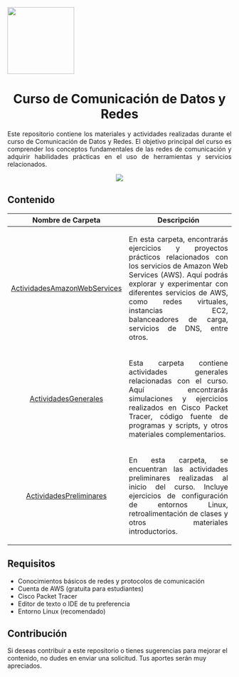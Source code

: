 <p align="left">
  <img src="https://semanadelcannabis.cayetano.edu.pe/assets/img/logo-upch.png" width="150">
  <h1 align="center">Curso de Comunicación de Datos y Redes</h1>
</p>
<p align="justify">
Este repositorio contiene los materiales y actividades realizadas durante el curso de Comunicación de Datos y Redes. El objetivo principal del curso es comprender los conceptos fundamentales de las redes de comunicación y adquirir habilidades prácticas en el uso de herramientas y servicios relacionados.</p>

<p align= "center">
  <img src="https://github.com/EdwinJaraOFC/CDRPersonal/assets/150296803/bf5121de-8d54-4736-8426-411938176950">
</p>

## Contenido
| Nombre de Carpeta  | Descripción  |
| :------------: | :------------: |
| <a href="ActividadesAmazonWebServices">ActividadesAmazonWebServices</a>  | <p align="justify">En esta carpeta, encontrarás ejercicios y proyectos prácticos relacionados con los servicios de Amazon Web Services (AWS). Aquí podrás explorar y experimentar con diferentes servicios de AWS, como redes virtuales, instancias EC2, balanceadores de carga, servicios de DNS, entre otros.</p>  |
| <a href="ruta_a_la_carpeta_ActividadesAmazonWebServices">ActividadesGenerales</a>  | <p align="justify">Esta carpeta contiene actividades generales relacionadas con el curso. Aquí encontrarás simulaciones y ejercicios realizados en Cisco Packet Tracer, código fuente de programas y scripts, y otros materiales complementarios.</p>  |
| <a href="ruta_a_la_carpeta_ActividadesAmazonWebServices">ActividadesPreliminares</a>  | <p align="justify">En esta carpeta, se encuentran las actividades preliminares realizadas al inicio del curso. Incluye ejercicios de configuración de entornos Linux, retroalimentación de clases y otros materiales introductorios.</p>  |

## Requisitos
- Conocimientos básicos de redes y protocolos de comunicación
- Cuenta de AWS (gratuita para estudiantes)
- Cisco Packet Tracer
- Editor de texto o IDE de tu preferencia
- Entorno Linux (recomendado)

## Contribución
Si deseas contribuir a este repositorio o tienes sugerencias para mejorar el contenido, no dudes en enviar una solicitud. Tus aportes serán muy apreciados.
